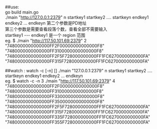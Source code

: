 ##use:  
go build main.go  
./main "http://127.0.0.1:2379" n startkey1 startkey2 .... startkeyn endkey1 endkey2 ... endkeyn
第二个参数是PD地址  
第三个参数是需要查看段落个数，查看全部不需要输入  
startkey1 --- endkey1 是一个 region 范围  
eg. $ ./main  "http://117.50.101.69:2379" 2 "7480000000000000FF2F00000000000000F8" "7480000000000000FF3100000000000000F8"  "7480000000000000FF2F5F728000000000FF1FC6270000000000FA" "7480000000000000FF315F728000000000FF1FC6270000000000FA"  

##watch :
watch -c [-n] [] ./main "127.0.0.1:2379" n startkey1 startkey2 .... startkeyn endkey1 endkey2 ... endkeyn  
eg.  $ watch -c -n 3 ./main  "http://117.50.101.69:2379" 4 "7480000000000000FF2F00000000000000F8" "7480000000000000FF3100000000000000F8" "7480000000000000FF3300000000000000F8" "7480000000000000FF3500000000000000F8" "7480000000000000FF2F5F728000000000FF1FC6270000000000FA" "7480000000000000FF315F728000000000FF1FC6270000000000FA" "7480000000000000FF335F728000000000FF1FC6270000000000FA" "7480000000000000FF355F728000000000FF1FC6270000000000FA"
